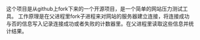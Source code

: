 这个项目是从github上fork下来的一个开源项目，是一个简单的网站压力测试工具。
工作原理是在父进程里fork子进程来对网站的服务器建立连接，将连接成功与否的信息写入记录连接成功或者失败的计数器里。在父进程里读取这些信息并统计结果。
